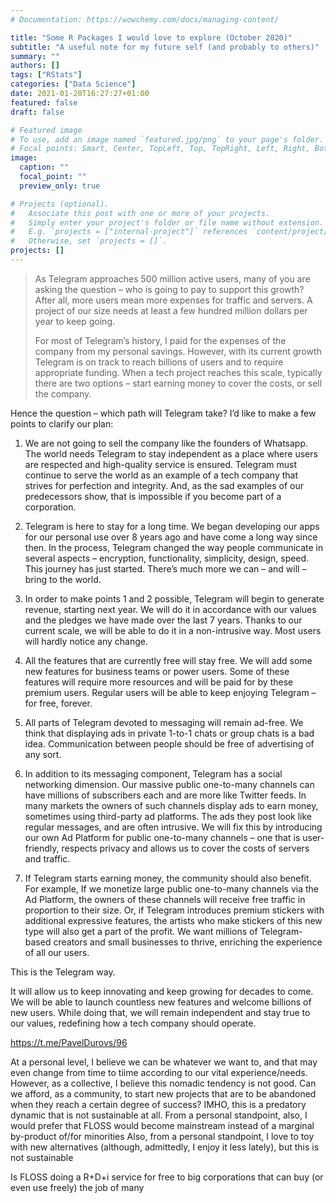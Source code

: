 ```yaml
---
# Documentation: https://wowchemy.com/docs/managing-content/

title: "Some R Packages I would love to explore (October 2020)"
subtitle: "A useful note for my future self (and probably to others)"
summary: ""
authors: []
tags: ["RStats"]
categories: ["Data Science"]
date: 2021-01-20T16:27:27+01:00
featured: false
draft: false

# Featured image
# To use, add an image named `featured.jpg/png` to your page's folder.
# Focal points: Smart, Center, TopLeft, Top, TopRight, Left, Right, BottomLeft, Bottom, BottomRight.
image:
  caption: ""
  focal_point: ""
  preview_only: true

# Projects (optional).
#   Associate this post with one or more of your projects.
#   Simply enter your project's folder or file name without extension.
#   E.g. `projects = ["internal-project"]` references `content/project/deep-learning/index.md`.
#   Otherwise, set `projects = []`.
projects: []
---
```


> As Telegram approaches 500 million active users, many of you are asking the question – who is going to pay to support this growth? After all, more users mean more expenses for traffic and servers. A project of our size needs at least a few hundred million dollars per year to keep going.
>
> For most of Telegram’s history, I paid for the expenses of the company from my personal savings. However, with its current growth Telegram is on track to reach billions of users and to require appropriate funding. When a tech project reaches this scale, typically there are two options – start earning money to cover the costs, or sell the company.

Hence the question – which path will Telegram take? I’d like to make a few points to clarify our plan:

1. We are not going to sell the company like the founders of Whatsapp. The world needs Telegram to stay independent as a place where users are respected and high-quality service is ensured. Telegram must continue to serve the world as an example of a tech company that strives for perfection and integrity. And, as the sad examples of our predecessors show, that is impossible if you become part of a corporation.

2. Telegram is here to stay for a long time. We began developing our apps for our personal use over 8 years ago and have come a long way since then. In the process, Telegram changed the way people communicate in several aspects – encryption, functionality, simplicity, design, speed. This journey has just started. There’s much more we can – and will – bring to the world.

3. In order to make points 1 and 2 possible, Telegram will begin to generate revenue, starting next year. We will do it in accordance with our values and the pledges we have made over the last 7 years. Thanks to our current scale, we will be able to do it in a non-intrusive way. Most users will hardly notice any change.

4. All the features that are currently free will stay free. We will add some new features for business teams or power users. Some of these features will require more resources and will be paid for by these premium users. Regular users will be able to keep enjoying Telegram – for free, forever.

5. All parts of Telegram devoted to messaging will remain ad-free. We think that displaying ads in private 1-to-1 chats or group chats is a bad idea. Communication between people should be free of advertising of any sort.

6. In addition to its messaging component, Telegram has a social networking dimension. Our massive public one-to-many channels can have millions of subscribers each and are more like Twitter feeds. In many markets the owners of such channels display ads to earn money, sometimes using third-party ad platforms. The ads they post look like regular messages, and are often intrusive. We will fix this by introducing our own Ad Platform for public one-to-many channels – one that is user-friendly, respects privacy and allows us to cover the costs of servers and traffic.

7. If Telegram starts earning money, the community should also benefit. For example, If we monetize large public one-to-many channels via the Ad Platform, the owners of these channels will receive free traffic in proportion to their size. Or, if Telegram introduces premium stickers with additional expressive features, the artists who make stickers of this new type will also get a part of the profit. We want millions of Telegram-based creators and small businesses to thrive, enriching the experience of all our users.

This is the Telegram way.

It will allow us to keep innovating and keep growing for decades to come. We will be able to launch countless new features and welcome billions of new users. While doing that, we will remain independent and stay true to our values, redefining how a tech company should operate.

https://t.me/PavelDurovs/96


At a personal level, I believe we can be whatever we want to, and that may even change from time to tiime according to our vital experience/needs. However, as a collective, I believe this nomadic tendency is not good. Can we afford, as a community, to start new projects that are to be abandoned when they reach a certain degree of success? IMHO, this is a predatory dynamic that is not sustainable at all.
From a personal standpoint, also, I would prefer that FLOSS would become mainstream instead of a marginal by-product of/for minorities
Also, from a personal standpoint, I love to toy with new alternatives (although, admittedly, I enjoy it less lately), but this is not sustainable

Is FLOSS doing a R+D+i service for free to big corporations that can buy (or even use freely) the job of many 